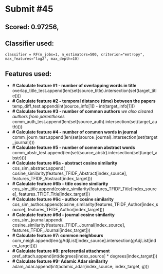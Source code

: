 # Submit #45

## Scored: 0.97256,

## Classifier used:
    classifier = RF(n_jobs=1, n_estimators=500, criterion="entropy", max_features="log2", max_depth=10)

## Features used:
- **# Calculate feature #1 - number of overlapping words in title**
    overlap_title_test.append(len(set(source_title).intersection(set(target_title))))
- **# Calculate feature #2 - temporal distance (time) between the papers**
    temp_diff_test.append(int(source_info[1]) - int(target_info[1]))
- **# Calculate feature #3 - number of common authors**
    *we also cleared authors from parentheses*
    comm_auth_test.append(len(set(source_auth).intersection(set(target_auth))))
- **# Calculate feature #4 - number of common words in journal**
    comm_journ_test.append(len(set(source_journal).intersection(set(target_journal))))
- **# Calculate feature #5 - number of common abstract words**
    comm_abstr_test.append(len(set(source_abstr).intersection(set(target_abstr))))
- **# Calculate feature #6a - abstract cosine similarity**
    cos_sim_abstract.append(
        cosine_similarity(features_TFIDF_Abstract[index_source], features_TFIDF_Abstract[index_target]))
- **# Calculate feature #6b - title cosine similarity**
    cos_sim_title.append(cosine_similarity(features_TFIDF_Title[index_source], features_TFIDF_Title[index_target]))
- **# Calculate feature #6c - author cosine similarity**
    cos_sim_author.append(cosine_similarity(features_TFIDF_Author[index_source], features_TFIDF_Author[index_target]))
- **# Calculate feature #6d - journal cosine similarity**
    cos_sim_journal.append(
        cosine_similarity(features_TFIDF_Journal[index_source], features_TFIDF_Journal[index_target]))
- **# Calculate feature #7: common neighbours**
    com_neigh.append(len(gAdjList[index_source].intersection(gAdjList[index_target])))
- **# Calculate feature #8: preferential attachment**
    pref_attach.append(int(degrees[index_source] * degrees[index_target]))
- **# Calculate feature #9: Adamic Adar similarity**
    adam_adar.append(int(adamic_adar(index_source, index_target, g)))